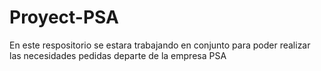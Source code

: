 # Proyect-PSA
En este respositorio se estara trabajando en conjunto para poder realizar las necesidades pedidas departe de la empresa PSA
